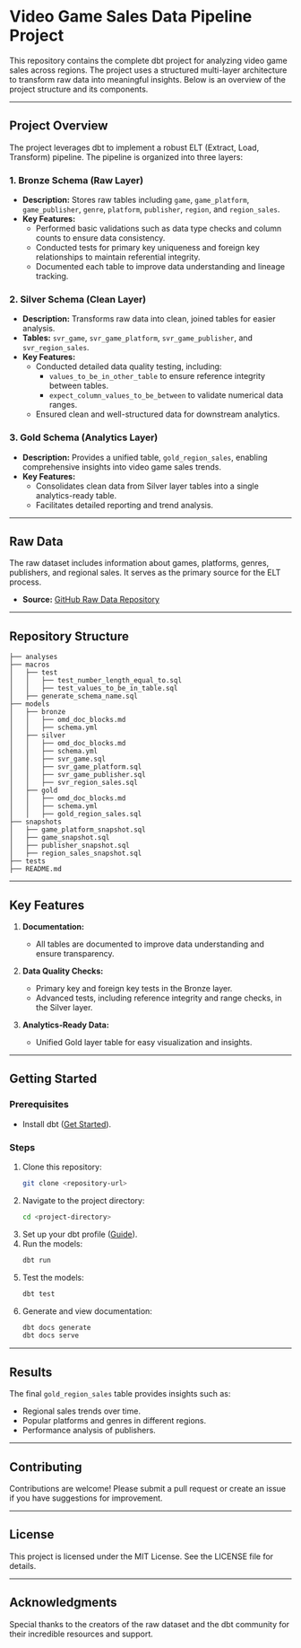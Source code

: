 # Video Game Sales Data Pipeline Project

This repository contains the complete dbt project for analyzing video game sales across regions. The project uses a structured multi-layer architecture to transform raw data into meaningful insights. Below is an overview of the project structure and its components.

---

## Project Overview

The project leverages dbt to implement a robust ELT (Extract, Load, Transform) pipeline. The pipeline is organized into three layers:

### 1. **Bronze Schema (Raw Layer)**
- **Description:** Stores raw tables including `game`, `game_platform`, `game_publisher`, `genre`, `platform`, `publisher`, `region`, and `region_sales`.
- **Key Features:**
  - Performed basic validations such as data type checks and column counts to ensure data consistency.
  - Conducted tests for primary key uniqueness and foreign key relationships to maintain referential integrity.
  - Documented each table to improve data understanding and lineage tracking.

### 2. **Silver Schema (Clean Layer)**
- **Description:** Transforms raw data into clean, joined tables for easier analysis.
- **Tables:** `svr_game`, `svr_game_platform`, `svr_game_publisher`, and `svr_region_sales`.
- **Key Features:**
  - Conducted detailed data quality testing, including:
    - `values_to_be_in_other_table` to ensure reference integrity between tables.
    - `expect_column_values_to_be_between` to validate numerical data ranges.
  - Ensured clean and well-structured data for downstream analytics.

### 3. **Gold Schema (Analytics Layer)**
- **Description:** Provides a unified table, `gold_region_sales`, enabling comprehensive insights into video game sales trends.
- **Key Features:**
  - Consolidates clean data from Silver layer tables into a single analytics-ready table.
  - Facilitates detailed reporting and trend analysis.

---

## Raw Data

The raw dataset includes information about games, platforms, genres, publishers, and regional sales. It serves as the primary source for the ELT process.

- **Source:** [GitHub Raw Data Repository](https://github.com/bbrumm/databasestar/tree/main/sample_databases/sample_db_videogames/postgres)

---

## Repository Structure

```
├── analyses
├── macros
│   ├── test
│   │   ├── test_number_length_equal_to.sql
│   │   ├── test_values_to_be_in_table.sql
│   ├── generate_schema_name.sql
├── models
│   ├── bronze
│   │   ├── omd_doc_blocks.md
│   │   ├── schema.yml
│   ├── silver
│   │   ├── omd_doc_blocks.md
│   │   ├── schema.yml
│   │   ├── svr_game.sql
│   │   ├── svr_game_platform.sql
│   │   ├── svr_game_publisher.sql
│   │   ├── svr_region_sales.sql
│   ├── gold
│   │   ├── omd_doc_blocks.md
│   │   ├── schema.yml
│   │   ├── gold_region_sales.sql
├── snapshots
│   ├── game_platform_snapshot.sql
│   ├── game_snapshot.sql
│   ├── publisher_snapshot.sql
│   ├── region_sales_snapshot.sql
├── tests
├── README.md
```

---

## Key Features

1. **Documentation:**
   - All tables are documented to improve data understanding and ensure transparency.

2. **Data Quality Checks:**
   - Primary key and foreign key tests in the Bronze layer.
   - Advanced tests, including reference integrity and range checks, in the Silver layer.

3. **Analytics-Ready Data:**
   - Unified Gold layer table for easy visualization and insights.

---

## Getting Started

### Prerequisites
- Install dbt ([Get Started](https://docs.getdbt.com/docs/introduction)).

### Steps
1. Clone this repository:
   ```bash
   git clone <repository-url>
   ```
2. Navigate to the project directory:
   ```bash
   cd <project-directory>
   ```
3. Set up your dbt profile ([Guide](https://docs.getdbt.com/docs/profiles.yml)).
4. Run the models:
   ```bash
   dbt run
   ```
5. Test the models:
   ```bash
   dbt test
   ```
6. Generate and view documentation:
   ```bash
   dbt docs generate
   dbt docs serve
   ```

---

## Results

The final `gold_region_sales` table provides insights such as:
- Regional sales trends over time.
- Popular platforms and genres in different regions.
- Performance analysis of publishers.

---

## Contributing

Contributions are welcome! Please submit a pull request or create an issue if you have suggestions for improvement.

---

## License

This project is licensed under the MIT License. See the LICENSE file for details.

---

## Acknowledgments

Special thanks to the creators of the raw dataset and the dbt community for their incredible resources and support.

